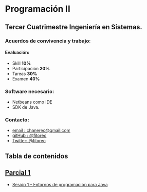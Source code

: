 Programación II
====================================================

## Tercer Cuatrimestre Ingeniería en Sistemas.

### Acuerdos de convivencia y trabajo:

#### Evaluación:
 - Skill           **10%**
 - Participación    **20%**
 - Tareas           **30%**
 - Examen           **40%**



### Software necesario:
 - Netbeans como IDE
 - SDK de Java.

### Contacto:
 - [email  : chanerec@gmail.com](mailto:chanerec@gmail.com)
 - [gitHub : @fitorec](https://github.com/fitorec)
 - [Twitter: @fitorec](https://twitter.com/fitorec)


## Tabla de contenidos

## [Parcial 1](./#!/parcial01)
 - [Sesión 1 - Entornos de programación para Java](./parcial01/sesion01/index.html)
